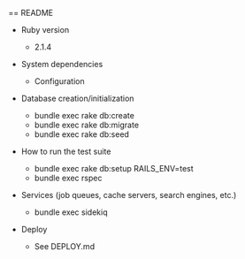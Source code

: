 == README

* Ruby version

    * 2.1.4

* System dependencies
    
    * Configuration

* Database creation/initialization

    * bundle exec rake db:create
    * bundle exec rake db:migrate
    * bundle exec rake db:seed

* How to run the test suite

    * bundle exec rake db:setup RAILS_ENV=test
    * bundle exec rspec

* Services (job queues, cache servers, search engines, etc.)

    * bundle exec sidekiq

* Deploy

    * See DEPLOY.md